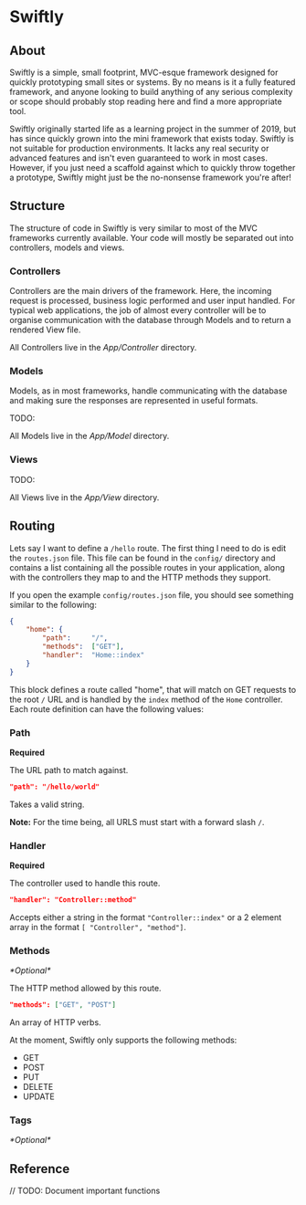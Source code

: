 # Swiftly
## About

Swiftly is a simple, small footprint, MVC-esque framework designed for quickly
prototyping small sites or systems. By no means is it a fully featured
framework, and anyone looking to build anything of any serious complexity or
scope should probably stop reading here and find a more appropriate tool.

Swiftly originally started life as a learning project in the summer of 2019, but
has since quickly grown into the mini framework that exists today. Swiftly is
not suitable for production environments. It lacks any real security or advanced
features and isn't even guaranteed to work in most cases. However, if you just
need a scaffold against which to quickly throw together a prototype, Swiftly
might just be the no-nonsense framework you're after!

## Structure

The structure of code in Swiftly is very similar to most of the MVC frameworks
currently available. Your code will mostly be separated out into controllers,
models and views.

### Controllers

Controllers are the main drivers of the framework. Here, the incoming request
is processed, business logic performed and user input handled. For typical web
applications, the job of almost every controller will be to organise
communication with the database through Models and to return a rendered View
file.

All Controllers live in the *App/Controller* directory.

### Models

Models, as in most frameworks, handle communicating with the database and making
sure the responses are represented in useful formats.

TODO:

All Models live in the *App/Model* directory.

### Views

TODO:

All Views live in the *App/View* directory.

## Routing

Lets say I want to define a `/hello` route. The first thing I need to do is edit
the `routes.json` file. This file can be found in the `config/` directory and
contains a list containing all the possible routes in your application, along
with the controllers they map to and the HTTP methods they support.

If you open the example `config/routes.json` file, you should see something
similar to the following:

```json
{
    "home": {
        "path":     "/",
        "methods":  ["GET"],
        "handler":  "Home::index"
    }
}
```

This block defines a route called "home", that will match on GET requests to the
root `/` URL and is handled by the `index` method of the `Home` controller. Each
route definition can have the following values:

### Path

**Required**

The URL path to match against.

```json
"path": "/hello/world"
```

Takes a valid string.

**Note:**
For the time being, all URLS must start with a forward slash `/`.

### Handler

**Required**

The controller used to handle this route.

```json
"handler": "Controller::method"
```

Accepts either a string in the format `"Controller::index"` or a 2 element array
in the format `[ "Controller", "method"]`.

### Methods

_\*Optional\*_

The HTTP method allowed by this route.

```json
"methods": ["GET", "POST"]
```

An array of HTTP verbs.

At the moment, Swiftly only supports the following methods:

* GET
* POST
* PUT
* DELETE
* UPDATE

### Tags

_\*Optional\*_



## Reference

// TODO: Document important functions
